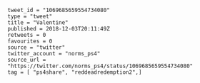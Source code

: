 ```
tweet_id = "1069685659554734080"
type = "tweet"
title = "Valentine"
published = 2018-12-03T20:11:49Z
retweets = 0
favourites = 0
source = "twitter"
twitter_account = "norms_ps4"
source_url = "https://twitter.com/norms_ps4/status/1069685659554734080"
tag = [ "ps4share", "reddeadredemption2",]
```

<p class='image'><img src='https://mnf.m17s.net/2018/12/03/DthJb7NWsAIo7jU.jpg' alt=''></p>

